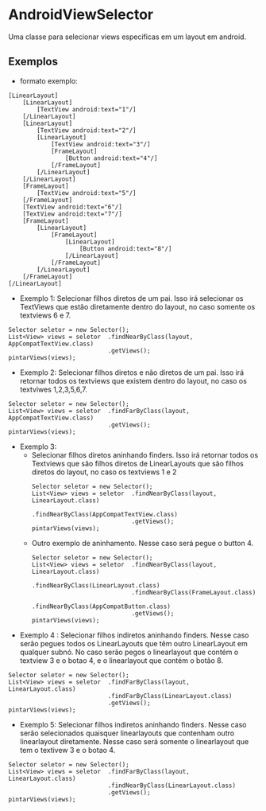 # AndroidViewSelector
Uma classe para selecionar views especificas em um layout em android.
## Exemplos
* formato exemplo:

``` 
[LinearLayout]
    [LinearLayout]
        [TextView android:text="1"/]
    [/LinearLayout]
    [LinearLayout]
        [TextView android:text="2"/]
        [LinearLayout]
            [TextView android:text="3"/]
            [FrameLayout]
                [Button android:text="4"/]
            [/FrameLayout]
        [/LinearLayout]
    [/LinearLayout]
    [FrameLayout]
        [TextView android:text="5"/]
    [/FrameLayout]
    [TextView android:text="6"/]
    [TextView android:text="7"/]
    [FrameLayout]
        [LinearLayout]
            [FrameLayout]
                [LinearLayout]
                    [Button android:text="8"/]
                [/LinearLayout]
            [/FrameLayout]
        [/LinearLayout]
    [/FrameLayout]
[/LinearLayout] 
```
* Exemplo 1:
Selecionar filhos diretos de um pai. Isso irá selecionar os TextViews que estão diretamente dentro do layout, no caso somente os textviews 6 e 7. 
```
Selector seletor = new Selector();
List<View> views = seletor  .findNearByClass(layout, AppCompatTextView.class)
                            .getViews();
pintarViews(views);
```
* Exemplo 2:
Selecionar filhos diretos e não diretos de um pai. Isso irá retornar todos os textviews que existem dentro do layout, no caso os textviwes 1,2,3,5,6,7.
```
Selector seletor = new Selector();
List<View> views = seletor  .findFarByClass(layout, AppCompatTextView.class)
                            .getViews();
pintarViews(views);
```

* Exemplo 3:
  * Selecionar filhos diretos aninhando finders. Isso irá retornar todos os Textviews que são filhos diretos de LinearLayouts que são filhos diretos do layout, no caso os textviews 1 e 2
    ```
    Selector seletor = new Selector();
    List<View> views = seletor  .findNearByClass(layout, LinearLayout.class)
                                .findNearByClass(AppCompatTextView.class)
                                .getViews();
    pintarViews(views);
    ```
  * Outro exemplo de aninhamento. Nesse caso será pegue o button 4.
    ```
    Selector seletor = new Selector();
    List<View> views = seletor  .findNearByClass(layout, LinearLayout.class)
                                .findNearByClass(LinearLayout.class)
                                .findNearByClass(FrameLayout.class)
                                .findNearByClass(AppCompatButton.class)
                                .getViews();
    pintarViews(views);
    ```
* Exemplo 4 :
Selecionar filhos indiretos aninhando finders. Nesse caso serão pegues todos os LinearLayouts que têm outro LinearLayout em qualquer subnó. No caso serão pegos o linearlayout que contém o textview 3 e o botao 4, e o linearlayout que contém o botão 8. 
```
Selector seletor = new Selector();
List<View> views = seletor  .findFarByClass(layout, LinearLayout.class)
                            .findFarByClass(LinearLayout.class)
                            .getViews();
pintarViews(views);
```

* Exemplo 5:
Selecionar filhos indiretos aninhando finders. Nesse caso serão selecionados quaisquer linearlayouts que contenham outro linearlayout diretamente. Nesse caso será somente o linearlayout que tem o textivew 3 e o botao 4.
```
Selector seletor = new Selector();
List<View> views = seletor  .findFarByClass(layout, LinearLayout.class)
                            .findNearByClass(LinearLayout.class)
                            .getViews();
pintarViews(views);
```
